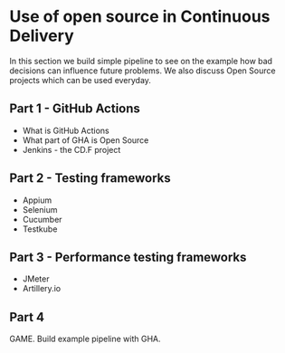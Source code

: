 # Use of open source in Continuous Delivery

In this section we build simple pipeline to see on the example how bad decisions can influence future problems. We also discuss Open Source projects which can be used everyday.

## Part 1 - GitHub Actions

* What is GitHub Actions  
* What part of GHA is Open Source  
* Jenkins - the CD.F project

## Part 2 - Testing frameworks

* Appium  
* Selenium  
* Cucumber    
* Testkube

## Part 3 - Performance testing frameworks

* JMeter  
* Artillery.io

## Part 4

GAME. Build example pipeline with GHA.
